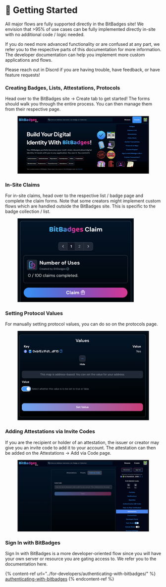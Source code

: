 # 🔨 Getting Started

All major flows are fully supported directly in the BitBadges site! We envision that >95% of use cases can be fully implemented directly in-site with no additional code / logic needed.

If you do need more advanced functionality or are confused at any part, we refer you to the respective parts of this documentation for more information. The developer documentation can help you implement more custom applications and flows.

Please reach out in Discrd if you are having trouble, have feedback, or have feature requests!

### **Creating Badges, Lists, Attestations, Protocols**

Head over to the BitBadges site -> Create tab to get started! The forms should walk you through the entire process. You can then manage them from their respective page.

<figure><img src="../.gitbook/assets/image (9).png" alt=""><figcaption></figcaption></figure>

### **In-Site Claims**

For in-site claims, head over to the respective list / badge page and complete the claim forms. Note that some creators might implement custom flows which are handled outside the BitBadges site. This is specific to the badge collection / list.

<figure><img src="../.gitbook/assets/image (1) (1) (1).png" alt="" width="375"><figcaption></figcaption></figure>



### **Setting Protocol Values**

For manually setting protocol values, you can do so on the protocols page.

<figure><img src="../.gitbook/assets/image (4).png" alt=""><figcaption></figcaption></figure>

### Adding Attestations via Invite Codes

If you are the recipient or holder of an attestation, the issuer or creator may give you an invite code to add it to your account. The attestation can then be added on the Attestations -> Add via Code page.

<figure><img src="../.gitbook/assets/image (8).png" alt=""><figcaption></figcaption></figure>

### **Sign In with BitBadges**

Sign In with BitBadges is a more developer-oriented flow since you will have your own server or resource you are gating access to. We refer you to the documentation here.

{% content-ref url="../for-developers/authenticating-with-bitbadges/" %}
[authenticating-with-bitbadges](../for-developers/authenticating-with-bitbadges/)
{% endcontent-ref %}
